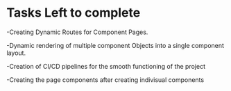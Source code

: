 # Tasks Left to complete

 -Creating Dynamic Routes for Component Pages.

 -Dynamic rendering of multiple component Objects into a single component layout.

 -Creation of CI/CD pipelines for the smooth functioning of the project

 -Creating the page components after creating indivisual components
